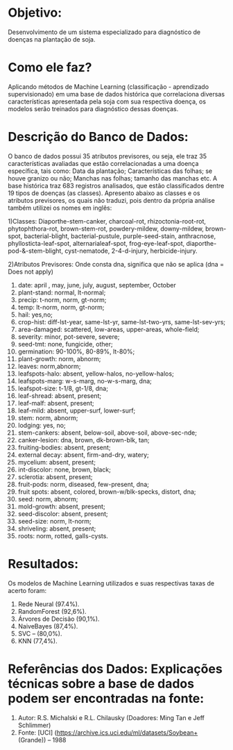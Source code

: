 # Objetivo:
Desenvolvimento de um sistema especializado para diagnóstico de doenças na plantação de soja.

# Como ele faz?
Aplicando métodos de Machine Learning (classificação - aprendizado supervisionado) em uma base de dados histórica que correlaciona diversas características apresentada pela soja com sua respectiva doença, os modelos serão treinados para diagnóstico dessas doenças.

# Descrição do Banco de Dados:
O banco de dados possui 35 atributos previsores, ou seja, ele traz 35 características avaliadas que estão correlacionadas a uma doença específica, tais como: Data da plantação; Características das folhas; se houve granizo ou não; Manchas nas folhas; tamanho das manchas etc. A base histórica traz 683 registros analisados, que estão classificados dentre 19 tipos de doenças (as classes).
Apresento abaixo as classes e os atributos previsores, os quais não traduzi, pois dentro da própria análise também utilizei os nomes em inglês:

  1)Classes: Diaporthe-stem-canker, charcoal-rot, rhizoctonia-root-rot, phytophthora-rot, brown-stem-rot,
  powdery-mildew, downy-mildew, brown-spot, bacterial-blight, bacterial-pustule, purple-seed-stain, anthracnose,
  phyllosticta-leaf-spot, alternarialeaf-spot, frog-eye-leaf-spot, diaporthe-pod-&-stem-blight, cyst-nematode, 2-4-d-injury,
  herbicide-injury.
  
 2)Atributos Previsores: Onde consta dna, significa que não se aplica (dna = Does not  apply)
 1) date: april , may, june, july, august, september, October
 2) plant-stand: normal, lt-normal;
 3) precip: t-norm, norm, gt-norm;
 4) temp: lt-norm, norm, gt-norm;
 5) hail: yes,no;
 6) crop-hist: diff-lst-year, same-lst-yr, same-lst-two-yrs, same-lst-sev-yrs;
 7) area-damaged: scattered, low-areas, upper-areas, whole-field;
 8) severity: minor, pot-severe, severe;
 9) seed-tmt: none, fungicide, other;
 10) germination: 90-100%, 80-89%, lt-80%;
 11) plant-growth: norm, abnorm;
 12) leaves: norm,abnorm;
 13) leafspots-halo: absent, yellow-halos, no-yellow-halos;
 14) leafspots-marg: w-s-marg, no-w-s-marg, dna;
 15) leafspot-size: t-1/8, gt-1/8, dna;
 16) leaf-shread: absent, present;
 17) leaf-malf: absent, present;
 18) leaf-mild: absent, upper-surf, lower-surf;
 19) stem: norm, abnorm;
 20) lodging: yes, no;
 21) stem-cankers: absent, below-soil, above-soil, above-sec-nde;
 22) canker-lesion: dna, brown, dk-brown-blk, tan;
 23) fruiting-bodies: absent, present;
 24) external decay: absent, firm-and-dry, watery;
 25) mycelium: absent, present;
 26) int-discolor: none, brown, black;
 27) sclerotia: absent, present;
 28) fruit-pods: norm, diseased, few-present, dna;
 29) fruit spots: absent, colored, brown-w/blk-specks, distort, dna;
 30) seed: norm, abnorm;
 31) mold-growth: absent, present;
 32) seed-discolor: absent, present;
 33) seed-size: norm, lt-norm;
 34) shriveling: absent, present;
 35) roots: norm, rotted, galls-cysts.
    
# Resultados:
Os modelos de Machine Learning utilizados e suas respectivas taxas de acerto foram:
  1) Rede Neural (97.4%).
  2) RandomForest (92,6%). 
  3) Árvores de Decisão (90,1%). 
  4) NaiveBayes (87,4%).
  5) SVC – (80,0%). 
  6) KNN (77,4%).

# Referências dos Dados: Explicações técnicas sobre a base de dados podem ser encontradas na fonte:
  1) Autor: R.S. Michalski e R.L. Chilausky (Doadores: Ming Tan e Jeff Schlimmer)
  2) Fonte: [UCI] (https://archive.ics.uci.edu/ml/datasets/Soybean+ (Grande)) – 1988

